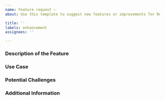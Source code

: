 ```yaml
---
name: Feature request ✨
about: Use this template to suggest new features or improvements for Retro AIM Server.

title: ''
labels: enhancement
assignees: ''

---
```


<!--
Hello! 👋 Thank you for suggesting a feature or improvement for Retro AIM Server. To help us understand your request better, please fill out the following template.
Feel free to adjust or remove any parts that aren't relevant to your suggestion.

Remember to avoid sharing sensitive information like passwords or personal data.
-->

### Description of the Feature
<!-- Describe the new feature or improvement you would like to see. -->

### Use Case
<!-- Explain how this feature would be used and what benefits it would provide. -->

### Potential Challenges
<!-- Discuss any challenges or concerns you foresee with implementing this feature. -->

### Additional Information
<!-- Share any additional details, examples, or references that might support your suggestion. -->
